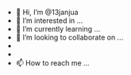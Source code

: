 - 👋 Hi, I’m @13janjua
- 👀 I’m interested in ...
- 🌱 I’m currently learning ...
- 💞️ I’m looking to collaborate on ...
- 
-
- 📫 How to reach me ...

<!---
13janjua/13janjua is a ✨ special ✨ repository because its `README.md` (this file) appears on your GitHub profile.
You can click the Preview link to take a look at your changes.
--->

